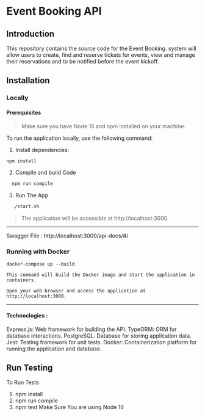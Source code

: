 # Event Booking  API

## Introduction

This repository contains the source code for the Event Booking. system will allow users to create, find and reserve tickets for events, view and manage their reservations and to be notified before the event kickoff.



## Installation
### Locally
#### Prerequisites
> Make sure you have Node 16 and npm installed on your machine.

To run the application locally, use the following command:
1. Install dependencies:
  ```bash
npm install 
```
2. Compile and build Code 
  ```bash
    npm run compile
```

3. Run The App 
  ```bash
    ./start.sh
```

> The application will be accessible at http://localhost:3000.
---
Swagger File : http://localhost:3000/api-docs/#/

### Running with Docker 

    docker-compose up --build

    This command will build the Docker image and start the application in containers.

    Open your web browser and access the application at http://localhost:3000.

---
#### Technoclogies : 

Express.js: Web framework for building the API.
TypeORM: ORM for database interactions.
PostgreSQL: Database for storing application data.
Jest: Testing framework for unit tests.
Docker: Containerization platform for running the application and database.


## Run Testing 
To Run Tests 
1. npm install 
2. npm run compile 
3. npm test 
Make Sure You are using Node 16 










